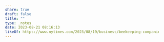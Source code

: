```yaml
---
share: true
draft: false
title: ""
type: _notes
date: 2023-08-21 08:16:13
likeOf: https://www.nytimes.com/2023/08/19/business/beekeeping-companies-colony-collapse.html
---
```


